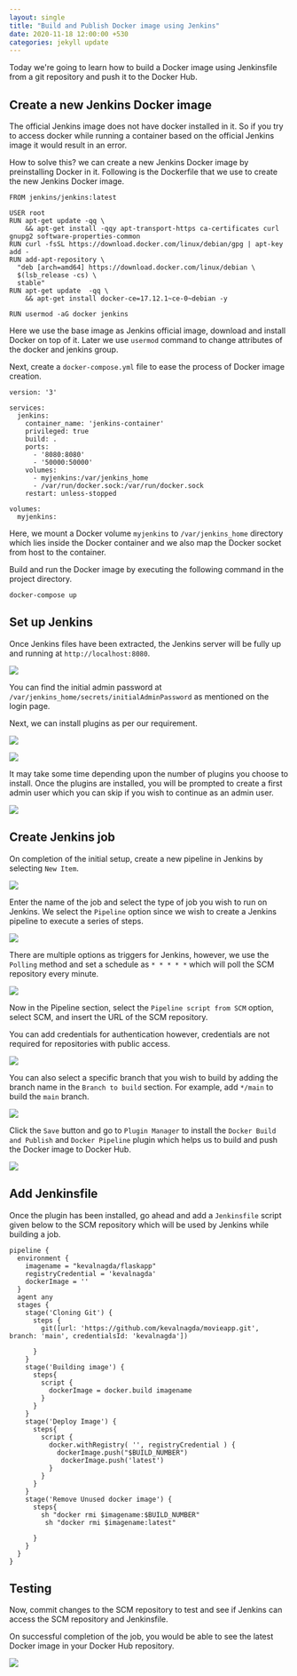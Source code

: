 ```yaml
---
layout: single
title: "Build and Publish Docker image using Jenkins"
date: 2020-11-18 12:00:00 +530
categories: jekyll update
---
```

 
Today we're going to learn how to build a Docker image using Jenkinsfile from a git repository and push it to the Docker Hub.
 
## Create a new Jenkins Docker image
 
The official Jenkins image does not have docker installed in it. So if you try to access docker while running a container based on the official Jenkins image it would result in an error.
 
How to solve this? we can create a new Jenkins Docker image by preinstalling Docker in it. Following is the Dockerfile that we use to create the new Jenkins Docker image.
 
```
FROM jenkins/jenkins:latest
 
USER root
RUN apt-get update -qq \
    && apt-get install -qqy apt-transport-https ca-certificates curl gnupg2 software-properties-common
RUN curl -fsSL https://download.docker.com/linux/debian/gpg | apt-key add -
RUN add-apt-repository \
  "deb [arch=amd64] https://download.docker.com/linux/debian \
  $(lsb_release -cs) \
  stable"
RUN apt-get update  -qq \
    && apt-get install docker-ce=17.12.1~ce-0~debian -y
 
RUN usermod -aG docker jenkins
```
 
Here we use the base image as Jenkins official image, download and install Docker on top of it. Later we use `usermod` command to change attributes of the docker and jenkins group.
 
Next, create a `docker-compose.yml` file to ease the process of Docker image creation.
 
```
version: '3'
 
services:
  jenkins:
    container_name: 'jenkins-container'
    privileged: true
    build: .
    ports:
      - '8080:8080'
      - '50000:50000'
    volumes:
      - myjenkins:/var/jenkins_home
      - /var/run/docker.sock:/var/run/docker.sock
    restart: unless-stopped
 
volumes:
  myjenkins:
```
 
Here, we mount a Docker volume `myjenkins` to `/var/jenkins_home` directory which lies inside the Docker container and we also map the Docker socket from host to the container.
 
Build and run the Docker image by executing the following command in the project directory.
 
```
docker-compose up
```
 
## Set up Jenkins
 
Once Jenkins files have been extracted, the Jenkins server will be fully up and running at `http://localhost:8080`.
 
![](/assets/img/jenkins/1.png)
 
You can find the initial admin password at `/var/jenkins_home/secrets/initialAdminPassword` as mentioned on the login page.
 
Next, we can install plugins as per our requirement.
 
![](/assets/img/jenkins/2.png)
 
![](/assets/img/jenkins/3.png)
 
It may take some time depending upon the number of plugins you choose to install. Once the plugins are installed, you will be prompted to create a first admin user which you can skip if you wish to continue as an admin user.
 
![](/assets/img/jenkins/4.png)

## Create Jenkins job

On completion of the initial setup, create a new pipeline in Jenkins by selecting `New Item`.
 
![](/assets/img/jenkins/5.png)
 
Enter the name of the job and select the type of job you wish to run on Jenkins. We select the `Pipeline` option since we wish to create a Jenkins pipeline to execute a series of steps.
 
![](/assets/img/jenkins/6.png)
 
There are multiple options as triggers for Jenkins, however, we use the `Polling` method and set a schedule as `* * * * *` which will poll the SCM repository every minute.
 
![](/assets/img/jenkins/7.png)
 
Now in the Pipeline section, select the `Pipeline script from SCM` option, select SCM, and insert the URL of the SCM repository.

You can add credentials for authentication however, credentials are not required for repositories with public access.
 
![](/assets/img/jenkins/8.png)
 
You can also select a specific branch that you wish to build by adding the branch name in the `Branch to build` section. For example, add `*/main` to build the `main` branch.
 
![](/assets/img/jenkins/9.png)
 
Click the `Save` button and go to `Plugin Manager` to install the `Docker Build and Publish` and `Docker Pipeline` plugin which helps us to build and push the Docker image to Docker Hub.
 
![](/assets/img/jenkins/10.png)

## Add Jenkinsfile

Once the plugin has been installed, go ahead and add a `Jenkinsfile` script given below to the SCM repository which will be used by Jenkins while building a job.
 
```
pipeline {
  environment {
    imagename = "kevalnagda/flaskapp"
    registryCredential = 'kevalnagda'
    dockerImage = ''
  }
  agent any
  stages {
    stage('Cloning Git') {
      steps {
        git([url: 'https://github.com/kevalnagda/movieapp.git', branch: 'main', credentialsId: 'kevalnagda'])
 
      }
    }
    stage('Building image') {
      steps{
        script {
          dockerImage = docker.build imagename
        }
      }
    }
    stage('Deploy Image') {
      steps{
        script {
          docker.withRegistry( '', registryCredential ) {
            dockerImage.push("$BUILD_NUMBER")
             dockerImage.push('latest')
          }
        }
      }
    }
    stage('Remove Unused docker image') {
      steps{
        sh "docker rmi $imagename:$BUILD_NUMBER"
         sh "docker rmi $imagename:latest"
 
      }
    }
  }
}
```

## Testing

Now, commit changes to the SCM repository to test and see if Jenkins can access the SCM repository and Jenkinsfile.

On successful completion of the job, you would be able to see the latest Docker image in your Docker Hub repository.
 
![](/assets/img/jenkins/11.png)